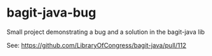 # bagit-java-bug
Small project demonstrating a bug and a solution in the bagit-java lib

See: https://github.com/LibraryOfCongress/bagit-java/pull/112

